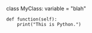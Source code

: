 <!-- >>>>>> BEGIN GENERATED FILE (include): SOURCE test/include/templates/python_markdown.md -->
<!-- >>>>>> BEGIN INCLUDED FILE (markdown): SOURCE test/include/includes/python.py -->

class MyClass:
    variable = "blah"

    def function(self):
        print("This is Python.")
<!-- <<<<<< END INCLUDED FILE (markdown): SOURCE test/include/includes/python.py -->
<!-- <<<<<< END GENERATED FILE (include): SOURCE test/include/templates/python_markdown.md -->
